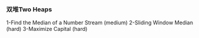 ### 双堆Two Heaps 
1-Find the Median of a Number Stream (medium)
2-Sliding Window Median (hard)
3-Maximize Capital (hard)